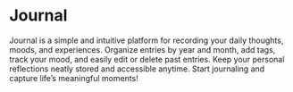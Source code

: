 # Journal
Journal is a simple and intuitive platform for recording your daily thoughts, moods, and experiences. Organize entries by year and month, add tags, track your mood, and easily edit or delete past entries. Keep your personal reflections neatly stored and accessible anytime. Start journaling and capture life’s meaningful moments!
